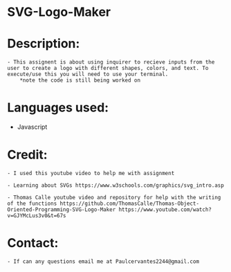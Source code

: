 # SVG-Logo-Maker

# Description:

    - This assignent is about using inquirer to recieve inputs from the user to create a logo with different shapes, colors, and text. To execute/use this you will need to use your terminal.
        *note the code is still being worked on

# Languages used:

- Javascript

# Credit:

    - I used this youtube video to help me with assignment

    - Learning about SVGs https://www.w3schools.com/graphics/svg_intro.asp

    - Thomas Calle youtube video and repository for help with the writing of the functions https://github.com/ThomasCalle/Thomas-Object-Oriented-Programming-SVG-Logo-Maker https://www.youtube.com/watch?v=GJYMcLus3v0&t=67s

# Contact:

    - If can any questions email me at Paulcervantes2244@gmail.com
